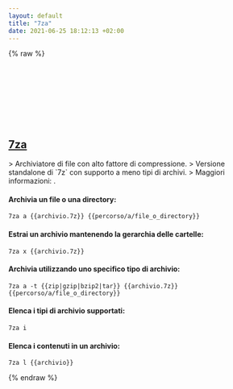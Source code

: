 ```yaml
---
layout: default
title: "7za"
date: 2021-06-25 18:12:13 +02:00
---
```

{% raw %}
<h2 id="7za">
  <a href="/it/common/7za.html">7za</a> <a href="#7za"><svg class="icon">
    <use href="/assets/images/unicode_sprite.svg#link" />
  </svg></a>
</h2>
> Archiviatore di file con alto fattore di compressione.
> Versione standalone di `7z` con supporto a meno tipi di archivi.
> Maggiori informazioni: <https://www.7-zip.org/>.

#### Archivia un file o una directory:
```shell
7za a {{archivio.7z}} {{percorso/a/file_o_directory}}
```
#### Estrai un archivio mantenendo la gerarchia delle cartelle:
```shell
7za x {{archivio.7z}}
```
#### Archivia utilizzando uno specifico tipo di archivio:
```shell
7za a -t {{zip|gzip|bzip2|tar}} {{archivio.7z}} {{percorso/a/file_o_directory}}
```
#### Elenca i tipi di archivio supportati:
```shell
7za i
```
#### Elenca i contenuti in un archivio:
```shell
7za l {{archivio}}
```
{% endraw %}